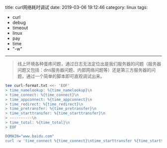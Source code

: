 title: curl网络耗时调试
date: 2019-03-06 19:12:46
category: linux
tags:
  - curl
  - debug
  - timeout
  - linux
  - pay
  - time
  - "-w"
---

> 线上环境各种蛋疼问题，通过日志无法定位出是我们服务器的问题（服务器问题又包括：dns服务器问题、内部网络问题等）还是第三方服务器的问题，通过一个简单的脚本即可直观调试出来。

<!-- more -->

```bash
tee curl-format.txt <<- 'EOF'
> time_namelookup: %{time_namelookup}\n
> time_connect: %{time_connect}\n
> time_appconnect: %{time_appconnect}\n
> time_redirect: %{time_redirect}\n
> time_pretransfer: %{time_pretransfer}\n
> time_starttransfer: %{time_starttransfer}\n
> ----------\n
> time_total: %{time_total}\n
> EOF

DOMAIN="www.baidu.com"
curl -w 'time_connect %{time_connect}\ntime_starttransfer %{time_starttransfer}\ntime_total %{time_total}\n' $DOMAIN
```

